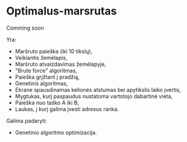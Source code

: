 # Optimalus-marsrutas
Comming soon 

Yra:
- Maršruto paieška (iki 10 tikslų),
- Veikiantis žemėlapis,
- Maršruto atvaizdavimas žemėlapyje,
- "Brute force" algoritmas,
- Paieška grįžtant į pradžią,
- Genetinis algoritmas,
- Ekrane spausdinamas kelionės atstumas bei apytikslis laiko įvertis,
- Mygtukas, kurį paspaudus nustatoma vartotojo dabartinė vieta,
- Paieška nuo taško A iki B,
- Laukas, į kurį galima įvesti adresus ranka.

Galima padaryti:
- Genetinio algoritmo optimizacija.
